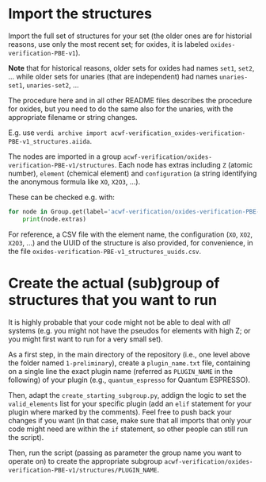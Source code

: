 # Import the structures

Import the full set of structures for your set (the older ones are for historial reasons, use
only the most recent set; for oxides, it is labeled `oxides-verification-PBE-v1`).

**Note** that for historical reasons, older sets for oxides had names
`set1`, `set2`, ... while older sets for unaries (that are independent)
had names `unaries-set1`, `unaries-set2`, ...

The procedure here and in all other README files describes the procedure for oxides, but you need
to do the same also for the unaries, with the appropriate filename or string changes.

E.g. use `verdi archive import acwf-verification_oxides-verification-PBE-v1_structures.aiida`.

The nodes are imported in a group `acwf-verification/oxides-verification-PBE-v1/structures`.
Each node has extras including `Z` (atomic number), `element` (chemical element)
and `configuration` (a string identifying the anonymous formula like `XO`, `X2O3`, ...).

These can be checked e.g. with:
```python
for node in Group.get(label='acwf-verification/oxides-verification-PBE-v1/structures').nodes:
    print(node.extras)
```

For reference, a CSV file with the element name, the configuration (`XO`, `XO2`, `X2O3`, ...) and
the UUID of the structure is also provided, for convenience, in the file `oxides-verification-PBE-v1_structures_uuids.csv`.

# Create the actual (sub)group of structures that you want to run
It is highly probable that your code might not be able to deal with *all* systems (e.g.
you might not have the pseudos for elements with high Z; or you might first want to run
for a very small set).

As a first step, in the main directory of the repository (i.e., one level above the folder
named `1-preliminary`), create a `plugin_name.txt` file, containing on a single line the
exact plugin name (referred as `PLUGIN_NAME` in the following) of your plugin (e.g., `quantum_espresso` for Quantum ESPRESSO).

Then, adapt the `create_starting_subgroup.py`, addign the logic to set the `valid_elements` list for your specific plugin (add an `elif` statement for your plugin where marked by the comments). Feel free to push back your changes if you want (in that case, make sure that all imports that only your code might need are within the `if` statement, so other people can still run the script).

Then, run the script (passing as parameter the group name you want to operate on)
to create the appropriate subgroup `acwf-verification/oxides-verification-PBE-v1/structures/PLUGIN_NAME`.
